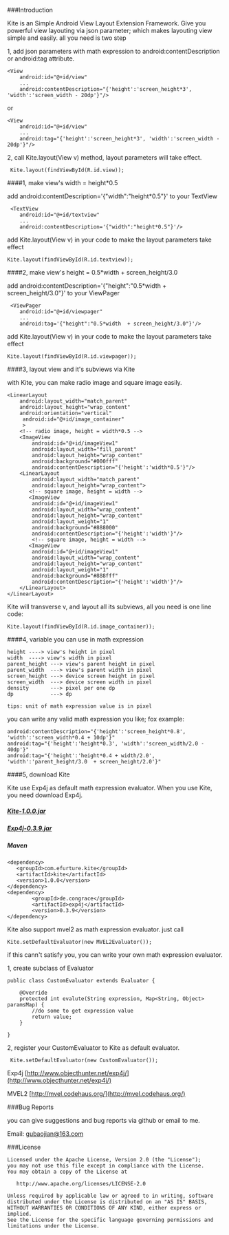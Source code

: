
###Introduction

Kite is an Simple Android View Layout Extension Framework. Give you powerful view layouting via json parameter; which makes layouting view simple and easily. all you need is two step 

1, add json parameters with math expression to android:contentDescription or android:tag attribute.
    
    <View
        android:id="@+id/view"  
        ...
        android:contentDescription="{'height':'screen_height*3', 'width':'screen_width - 20dp'}"/>
  or 
  
    <View
        android:id="@+id/view"   
        ...
        android:tag="{'height':'screen_height*3', 'width':'screen_width - 20dp'}"/>

2, call Kite.layout(View v) method, layout parameters will take effect.
     
     Kite.layout(findViewById(R.id.view));

####1, make view's width = height*0.5 
   
add android:contentDescription='{"width":"height*0.5"}' to your TextView
  
     <TextView
        android:id="@+id/textview"  
        ...
        android:contentDescription='{"width":"height*0.5"}'/>
        
add Kite.layout(View v) in your code to make the layout parameters take effect     

    Kite.layout(findViewById(R.id.textview)); 

####2, make view's height = 0.5*width  + screen_height/3.0

add android:contentDescription='{"height":"0.5*width  + screen_height/3.0"}' to your ViewPager
  
     <ViewPager
        android:id="@+id/viewpager"  
        ...
        android:tag='{"height":"0.5*width  + screen_height/3.0"}'/>
        
add Kite.layout(View v) in your code to make the layout parameters take effect         
      
    Kite.layout(findViewById(R.id.viewpager));  

####3, layout view and it's subviews via Kite

with Kite, you can make radio image and square image easily.

	<LinearLayout 
	    android:layout_width="match_parent"
	    android:layout_height="wrap_content"
	    android:orientation="vertical"
	     android:id="@+id/image_container" 
	     >
	    <!-- radio image, height = width*0.5 -->
	    <ImageView
	        android:id="@+id/imageView1"
	        android:layout_width="fill_parent"
	        android:layout_height="wrap_content"
	        android:background="#000fff" 
	        android:contentDescription="{'height':'width*0.5'}"/>
	    <LinearLayout
	        android:layout_width="match_parent"
	        android:layout_height="wrap_content">
	       <!-- square image, height = width -->
	       <ImageView
	        android:id="@+id/imageView1"
	        android:layout_width="wrap_content"
	        android:layout_height="wrap_content"
	        android:layout_weight="1"
	        android:background="#888000" 
	        android:contentDescription="{'height':'width'}"/> 
	        <!-- square image, height = width -->
	       <ImageView
	        android:id="@+id/imageView1"
	        android:layout_width="wrap_content"
	        android:layout_height="wrap_content"
	        android:layout_weight="1"
	        android:background="#888fff" 
	        android:contentDescription="{'height':'width'}"/> 
	    </LinearLayout>
	</LinearLayout>    

Kite will transverse v, and layout all its subviews, all you need is one line code:

    Kite.layout(findViewById(R.id.image_container));
  

####4, variable you can use in math expression

    height ----> view's height in pixel
    width  ----> view's width in pixel
    parent_height ---> view's parent height in pixel
    parent_width  ---> view's parent width in pixel
    screen_height ---> device screen height in pixel
    screen_width  ---> device screen width in pixel
    density       ---> pixel per one dp
    dp            ---> dp
  
    tips: unit of math expression value is in pixel
    
you can write any valid math expression you like; fox example:
   
    android:contentDescription="{'height':'screen_height*0.8', 'width':'screen_width*0.4 + 10dp'}"        
    android:tag="{'height':'height*0.3', 'width':'screen_width/2.0 - 40dp'}"       
    android:tag="{'height':'height*0.4 + width/2.0', 'width':'parent_height/3.0  + screen_height/2.0'}"  
    
####5, download Kite
    
Kite use Exp4j as default math expression evaluator. When you use Kite, you need download Exp4j. 

##### [Kite-1.0.0.jar](https://raw.github.com/gubaojian/Kite/master/bundle/Kite-1.0.0-SNAPSHOT.jar)

##### [Exp4j-0.3.9.jar](https://raw.github.com/gubaojian/Kite/master/bundle/exp4j-0.3.9.jar)

##### Maven

    <dependency>
       <groupId>com.efurture.kite</groupId>
       <artifactId>kite</artifactId>
       <version>1.0.0</version>
    </dependency>
    <dependency>
			<groupId>de.congrace</groupId>
			<artifactId>exp4j</artifactId>
			<version>0.3.9</version>
    </dependency>
    

Kite also support mvel2 as math expression evaluator. just call
 
    Kite.setDefaultEvaluator(new MVEL2Evaluator());
    
if this cann't satisfy you, you can write your own math expression evaluator. 

1, create subclass of Evaluator 

	public class CustomEvaluator extends Evaluator {
		
		@Override
		protected int evalute(String expression, Map<String, Object> paramsMap) {
		    //do some to get expression value
			return value;
		}
		
	}
	
2, register your CustomEvaluator to Kite as default evaluator.

     Kite.setDefaultEvaluator(new CustomEvaluator());

Exp4j  [http://www.objecthunter.net/exp4j/](http://www.objecthunter.net/exp4j/)

MVEL2  [http://mvel.codehaus.org/](http://mvel.codehaus.org/)  
  

###Bug Reports

you can give suggestions and bug reports via github or email to me.

Email: gubaojian@163.com

###License
 
    Licensed under the Apache License, Version 2.0 (the "License");
    you may not use this file except in compliance with the License.
	You may obtain a copy of the License at
	
	   http://www.apache.org/licenses/LICENSE-2.0
	
	Unless required by applicable law or agreed to in writing, software
	distributed under the License is distributed on an "AS IS" BASIS,
	WITHOUT WARRANTIES OR CONDITIONS OF ANY KIND, either express or implied.
	See the License for the specific language governing permissions and
	limitations under the License.
